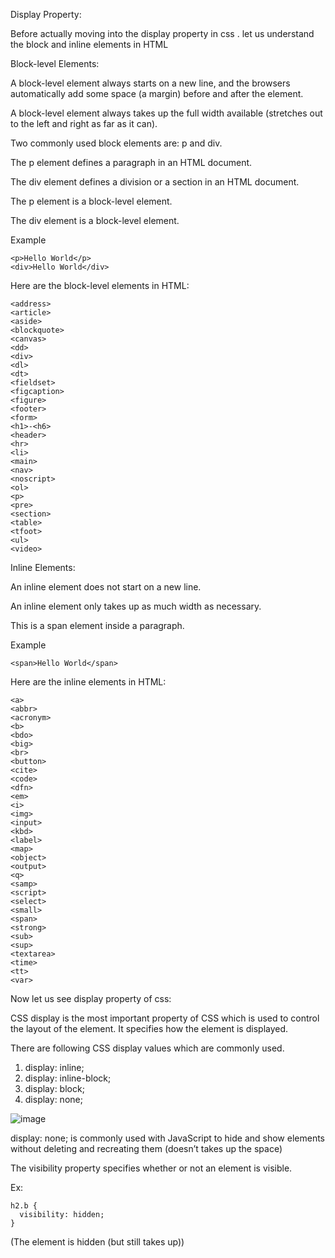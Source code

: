 Display Property:

Before actually moving into the display property in css . let us understand the block and inline elements in HTML

Block-level Elements:

A block-level element always starts on a new line, and the browsers automatically add some space (a margin) before and after the element.

A block-level element always takes up the full width available (stretches out to the left and right as far as it can).

Two commonly used block elements are: p and div.
  
The p element defines a paragraph in an HTML document.
 
The div element defines a division or a section in an HTML document.

The p element is a block-level element.

The div element is a block-level element.


Example

    <p>Hello World</p>
    <div>Hello World</div>

Here are the block-level elements in HTML:

    <address>
    <article>
    <aside>
    <blockquote>
    <canvas>
    <dd>
    <div>
    <dl>
    <dt>
    <fieldset>
    <figcaption>
    <figure>
    <footer>
    <form>
    <h1>-<h6>
    <header>
    <hr>
    <li>
    <main>
    <nav>
    <noscript>
    <ol>
    <p>
    <pre>
    <section>
    <table>
    <tfoot>
    <ul>
    <video>
    
Inline Elements:

An inline element does not start on a new line.

An inline element only takes up as much width as necessary.

This is a span element inside a paragraph.

Example

    <span>Hello World</span>

Here are the inline elements in HTML:

    <a>
    <abbr>
    <acronym>
    <b>
    <bdo>
    <big>
    <br>
    <button>
    <cite>
    <code>
    <dfn>
    <em>
    <i>
    <img>
    <input>
    <kbd>
    <label>
    <map>
    <object>
    <output>
    <q>
    <samp>
    <script>
    <select>
    <small>
    <span>
    <strong>
    <sub>
    <sup>
    <textarea>
    <time>
    <tt>
    <var>
    
Now let us see display property of css:

CSS display is the most important property of CSS which is used to control the layout of the element. It specifies how the element is displayed.

There are following CSS display values which are commonly used.

1.	display: inline;
2.	display: inline-block;
3.	display: block; 
4.	display: none;
 
 ![image](https://user-images.githubusercontent.com/111358462/229787898-6c47dc96-591a-4c47-8fad-9b6e6c317387.png)

display: none; is commonly used with JavaScript to hide and show elements without deleting and recreating them (doesn’t takes up the space)
 
The visibility property specifies whether or not an element is visible.

Ex:

    h2.b {
      visibility: hidden;
    }

(The element is hidden (but still takes up))
